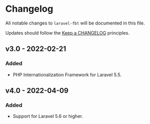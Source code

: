 # Changelog

All notable changes to `laravel-fbt` will be documented in this file.

Updates should follow the [Keep a CHANGELOG](http://keepachangelog.com/) principles.

## v3.0 - 2022-02-21

### Added
- PHP Internationalization Framework for Laravel 5.5.

## v4.0 - 2022-04-09

### Added
- Support for Laravel 5.6 or higher.
